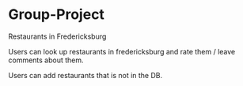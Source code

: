 Group-Project
=============

Restaurants in Fredericksburg 

Users can look up restaurants in fredericksburg and rate them / leave comments about them.

Users can add restaurants that is not in the DB.
